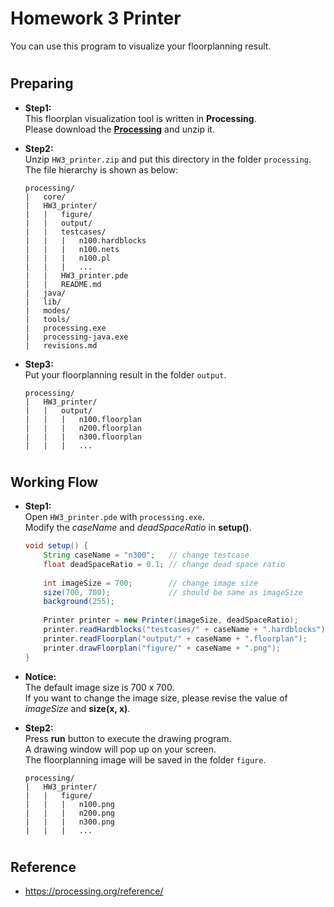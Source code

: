 # Homework 3 Printer
You can use this program to visualize your floorplanning result.

#
## Preparing
* __Step1:__  
    This floorplan visualization tool is written in __Processing__.  
    Please download the [__Processing__](https://processing.org/download) and unzip it.

* __Step2:__  
    Unzip `HW3_printer.zip` and put this directory in the folder `processing`.  
    The file hierarchy is shown as below:

    ```
    processing/
    |   core/
    |   HW3_printer/
    |   |   figure/
    |   |   output/
    |   |   testcases/
    |   |   |   n100.hardblocks
    |   |   |   n100.nets
    |   |   |   n100.pl
    |   |   |   ...
    |   |   HW3_printer.pde
    |   |   README.md
    |   java/
    |   lib/
    |   modes/
    |   tools/
    |   processing.exe
    |   processing-java.exe
    |   revisions.md
    ```

* __Step3:__  
    Put your floorplanning result in the folder `output`.

    ```
    processing/
    |   HW3_printer/
    |   |   output/
    |   |   |   n100.floorplan
    |   |   |   n200.floorplan
    |   |   |   n300.floorplan
    |   |   |   ...
    ```

#
## Working Flow
* __Step1:__  
    Open `HW3_printer.pde` with `processing.exe`.  
    Modify the *caseName* and *deadSpaceRatio* in __setup()__.

    ```java
    void setup() {
        String caseName = "n300";   // change testcase
        float deadSpaceRatio = 0.1; // change dead space ratio
        
        int imageSize = 700;        // change image size
        size(700, 700);             // should be same as imageSize
        background(255);
        
        Printer printer = new Printer(imageSize, deadSpaceRatio);
        printer.readHardblocks("testcases/" + caseName + ".hardblocks");
        printer.readFloorplan("output/" + caseName + ".floorplan");
        printer.drawFloorplan("figure/" + caseName + ".png");
    }
    ```

* __Notice:__   
    The default image size is 700 x 700.  
    If you want to change the image size, please revise the value of *imageSize* and __size(x, x)__.

* __Step2:__  
    Press __run__ button to execute the drawing program.  
    A drawing window will pop up on your screen.  
    The floorplanning image will be saved in the folder `figure`.

    ```
    processing/
    |   HW3_printer/
    |   |   figure/
    |   |   |   n100.png
    |   |   |   n200.png
    |   |   |   n300.png
    |   |   |   ...
    ```

#
## Reference
* https://processing.org/reference/
